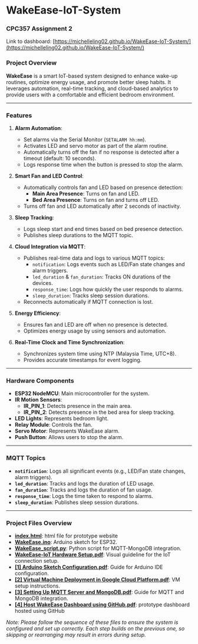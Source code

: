 # WakeEase-IoT-System
### CPC357 Assignment 2

Link to dashboard: [https://michelleling02.github.io/WakeEase-IoT-System/](https://michelleling02.github.io/WakeEase-IoT-System/)

### **Project Overview**
**WakeEase** is a smart IoT-based system designed to enhance wake-up routines, optimize energy usage, and promote better sleep habits. It leverages automation, real-time tracking, and cloud-based analytics to provide users with a comfortable and efficient bedroom environment.

---

### **Features**
1. **Alarm Automation**:
   - Set alarms via the Serial Monitor (`SETALARM hh:mm`).
   - Activates LED and servo motor as part of the alarm routine.
   - Automatically turns off the fan if no response is detected after a timeout (default: 10 seconds).
   - Logs response time when the button is pressed to stop the alarm.

2. **Smart Fan and LED Control**:
   - Automatically controls fan and LED based on presence detection:
     - **Main Area Presence**: Turns on fan and LED.
     - **Bed Area Presence**: Turns on fan and turns off LED.
   - Turns off fan and LED automatically after 2 seconds of inactivity.

3. **Sleep Tracking**:
   - Logs sleep start and end times based on bed presence detection.
   - Publishes sleep durations to the MQTT topic.

4. **Cloud Integration via MQTT**:
   - Publishes real-time data and logs to various MQTT topics:
     - `notification`: Logs events such as LED/Fan state changes and alarm triggers.
     - `led_duration` & `fan_duration`: Tracks ON durations of the devices.
     - `response_time`: Logs how quickly the user responds to alarms.
     - `sleep_duration`: Tracks sleep session durations.
   - Reconnects automatically if MQTT connection is lost.

5. **Energy Efficiency**:
   - Ensures fan and LED are off when no presence is detected.
   - Optimizes energy usage by using sensors and automation.

6. **Real-Time Clock and Time Synchronization**:
   - Synchronizes system time using NTP (Malaysia Time, UTC+8).
   - Provides accurate timestamps for event logging.

---

### **Hardware Components**
- **ESP32 NodeMCU**: Main microcontroller for the system.
- **IR Motion Sensors**:
  - **IR_PIN_1**: Detects presence in the main area.
  - **IR_PIN_2**: Detects presence in the bed area for sleep tracking.
- **LED Lights**: Represents bedroom light.
- **Relay Module**: Controls the fan.
- **Servo Motor**: Represents WakeEase alarm.
- **Push Button**: Allows users to stop the alarm.

---

### **MQTT Topics**
- **`notification`**: Logs all significant events (e.g., LED/Fan state changes, alarm triggers).
- **`led_duration`**: Tracks and logs the duration of LED usage.
- **`fan_duration`**: Tracks and logs the duration of fan usage.
- **`response_time`**: Logs the time taken to respond to alarms.
- **`sleep_duration`**: Publishes sleep session durations.

---

### **Project Files Overview**
- **[index.html](https://github.com/michelleling02/WakeEase-IoT-System/blob/main/index.html)**: html file for prototype website
- **[WakeEase.ino](https://github.com/michelleling02/WakeEase-IoT-System/blob/main/WakeEase.ino)**: Arduino sketch for ESP32.
- **[WakeEase_script.py](https://github.com/michelleling02/WakeEase-IoT-System/blob/main/wakeEase_script.py)**: Python script for MQTT-MongoDB integration.
- **[WakeEase-IoT Hardware Setup.pdf](https://github.com/michelleling02/WakeEase-IoT-System/blob/main/WakeEase-IoT%20Hardware%20Setup.pdf)**: Visual guideline for the IoT connection setup.
- **[[1] Arduino Sketch Configuration.pdf](https://github.com/michelleling02/WakeEase-IoT-System/blob/main/%5B1%5D%20Arduino%20Sketch%20Configuration.pdf)**: Guide for Arduino IDE configuration.
- **[[2] Virtual Machine Deployment in Google Cloud Platform.pdf](https://github.com/michelleling02/WakeEase-IoT-System/blob/main/%5B2%5D%20Virtual%20Machine%20Deployment%20in%20Google%20Cloud%20Platform.pdf)**: VM setup instructions.
- **[[3] Setting Up MQTT Server and MongoDB.pdf](https://github.com/michelleling02/WakeEase-IoT-System/blob/main/%5B3%5D%20Setting%20Up%20MQTT%20Server%20and%20MongoDB.pdf)**: Guide for MQTT and MongoDB integration.
- **[[4] Host WakeEase Dashboard using GitHub.pdf](https://github.com/michelleling02/WakeEase-IoT-System/blob/main/%5B4%5D%20Host%20WakeEase%20Dashboard%20using%20GitHub.pdf)**: prototype dashboard hosted using GitHub

_Note: Please follow the sequence of these files to ensure the system is configured and set up correctly. 
Each step builds on the previous one, so skipping or rearranging may result in errors during setup._
